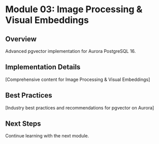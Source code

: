 # Module 03: Image Processing & Visual Embeddings

## Overview
Advanced pgvector implementation for Aurora PostgreSQL 16.

## Implementation Details
[Comprehensive content for Image Processing & Visual Embeddings]

## Best Practices
[Industry best practices and recommendations for pgvector on Aurora]

## Next Steps
Continue learning with the next module.